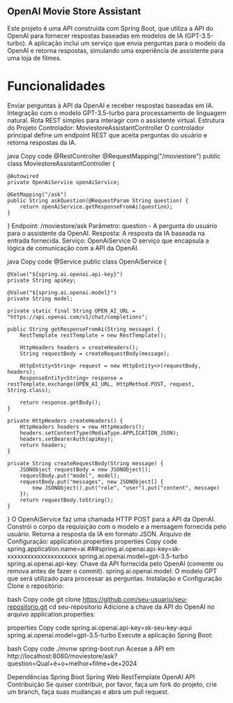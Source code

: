 ## OpenAI Movie Store Assistant ##
Este projeto é uma API construída com Spring Boot, que utiliza a API do OpenAI para fornecer respostas baseadas em modelos de IA (GPT-3.5-turbo). A aplicação inclui um serviço que envia perguntas para o modelo da OpenAI e retorna respostas, simulando uma experiência de assistente para uma loja de filmes.

# Funcionalidades #
Enviar perguntas à API da OpenAI e receber respostas baseadas em IA.
Integração com o modelo GPT-3.5-turbo para processamento de linguagem natural.
Rota REST simples para interagir com o assistente virtual.
Estrutura do Projeto
Controlador: MoviestoreAssistantController
O controlador principal define um endpoint REST que aceita perguntas do usuário e retorna respostas da IA.

java
Copy code
@RestController
@RequestMapping("/moviestore")
public class MoviestoreAssistantController {

    @Autowired
    private OpenAiService openAiService;

    @GetMapping("/ask")
    public String askQuestion(@RequestParam String question) {
        return openAiService.getResponseFromAi(question);
    }
}
Endpoint: /moviestore/ask
Parâmetro: question - A pergunta do usuário para o assistente da OpenAI.
Resposta: A resposta da IA baseada na entrada fornecida.
Serviço: OpenAiService
O serviço que encapsula a lógica de comunicação com a API da OpenAI.

java
Copy code
@Service
public class OpenAiService {

    @Value("${spring.ai.openai.api-key}")
    private String apiKey;

    @Value("${spring.ai.openai.model}")
    private String model;

    private static final String OPEN_AI_URL = "https://api.openai.com/v1/chat/completions";

    public String getResponseFromAi(String message) {
        RestTemplate restTemplate = new RestTemplate();

        HttpHeaders headers = createHeaders();
        String requestBody = createRequestBody(message);

        HttpEntity<String> request = new HttpEntity<>(requestBody, headers);
        ResponseEntity<String> response = restTemplate.exchange(OPEN_AI_URL, HttpMethod.POST, request, String.class);

        return response.getBody();
    }

    private HttpHeaders createHeaders() {
        HttpHeaders headers = new HttpHeaders();
        headers.setContentType(MediaType.APPLICATION_JSON);
        headers.setBearerAuth(apiKey);
        return headers;
    }

    private String createRequestBody(String message) {
        JSONObject requestBody = new JSONObject();
        requestBody.put("model", model);
        requestBody.put("messages", new JSONObject[] {
            new JSONObject().put("role", "user").put("content", message)
        });
        return requestBody.toString();
    }
}
O OpenAiService faz uma chamada HTTP POST para a API da OpenAI.
Constrói o corpo da requisição com o modelo e a mensagem fornecida pelo usuário.
Retorna a resposta da IA em formato JSON.
Arquivo de Configuração: application.properties
properties
Copy code
spring.application.name=ai
###spring.ai.openai.api-key=sk-xxxxxxxxxxxxxxxxxxxxx
spring.ai.openai.model=gpt-3.5-turbo
spring.ai.openai.api-key: Chave da API fornecida pelo OpenAI (comente ou remova antes de fazer o commit).
spring.ai.openai.model: O modelo GPT que será utilizado para processar as perguntas.
Instalação e Configuração
Clone o repositório:

bash
Copy code
git clone https://github.com/seu-usuario/seu-repositorio.git
cd seu-repositorio
Adicione a chave da API do OpenAI no arquivo application.properties:

properties
Copy code
spring.ai.openai.api-key=sk-seu-key-aqui
spring.ai.openai.model=gpt-3.5-turbo
Execute a aplicação Spring Boot:

bash
Copy code
./mvnw spring-boot:run
Acesse a API em http://localhost:8080/moviestore/ask?question=Qual+é+o+melhor+filme+de+2024

Dependências
Spring Boot
Spring Web
RestTemplate
OpenAI API
Contribuição
Se quiser contribuir, por favor, faça um fork do projeto, crie um branch, faça suas mudanças e abra um pull request.
